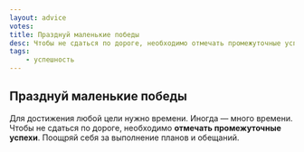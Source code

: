 ```yaml
---
layout: advice
votes:
title: Празднуй маленькие победы
desc: Чтобы не сдаться по дороге, необходимо отмечать промежуточные успехи.
tags:
    - успешность
---
```


## Празднуй маленькие победы

Для достижения любой цели нужно времени. Иногда — много времени. Чтобы не сдаться по дороге, необходимо **отмечать промежуточные успехи**. Поощряй себя за выполнение планов и обещаний.
